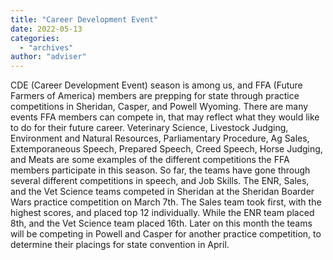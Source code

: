 ```yaml
---
title: "Career Development Event"
date: 2022-05-13
categories: 
  - "archives"
author: "adviser"
---
```


CDE (Career Development Event) season is among us, and FFA (Future Farmers of America) members are prepping for state through practice competitions in Sheridan, Casper, and Powell Wyoming. There are many events FFA members can compete in, that may reflect what they would like to do for their future career. Veterinary Science, Livestock Judging, Environment and Natural Resources, Parliamentary Procedure, Ag Sales, Extemporaneous Speech, Prepared Speech, Creed Speech, Horse Judging, and Meats are some examples of the different competitions the FFA members participate in this season. So far, the teams have gone through several different competitions in speech, and Job Skills. The ENR, Sales, and the Vet Science teams competed in Sheridan at the Sheridan Boarder Wars practice competition on March 7th. The Sales team took first, with the highest scores, and placed top 12 individually. While the ENR team placed 8th, and the Vet Science team placed 16th. Later on this month the teams will be competing in Powell and Casper for another practice competition, to determine their placings for state convention in April.
